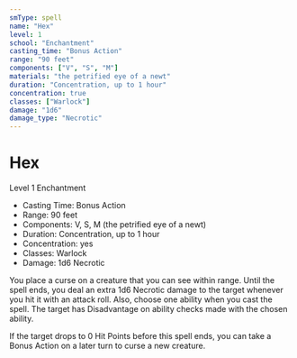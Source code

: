 ```yaml
---
smType: spell
name: "Hex"
level: 1
school: "Enchantment"
casting_time: "Bonus Action"
range: "90 feet"
components: ["V", "S", "M"]
materials: "the petrified eye of a newt"
duration: "Concentration, up to 1 hour"
concentration: true
classes: ["Warlock"]
damage: "1d6"
damage_type: "Necrotic"
---
```


# Hex
Level 1 Enchantment

- Casting Time: Bonus Action
- Range: 90 feet
- Components: V, S, M (the petrified eye of a newt)
- Duration: Concentration, up to 1 hour
- Concentration: yes
- Classes: Warlock
- Damage: 1d6 Necrotic

You place a curse on a creature that you can see within range. Until the spell ends, you deal an extra 1d6 Necrotic damage to the target whenever you hit it with an attack roll. Also, choose one ability when you cast the spell. The target has Disadvantage on ability checks made with the chosen ability.

If the target drops to 0 Hit Points before this spell ends, you can take a Bonus Action on a later turn to curse a new creature.
